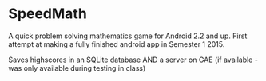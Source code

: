 # SpeedMath

A quick problem solving mathematics game for Android 2.2 and up. 
First attempt at making a fully finished android app in Semester 1 2015.

Saves highscores in an SQLite database AND a server on GAE (if available - was only available during testing in class)
